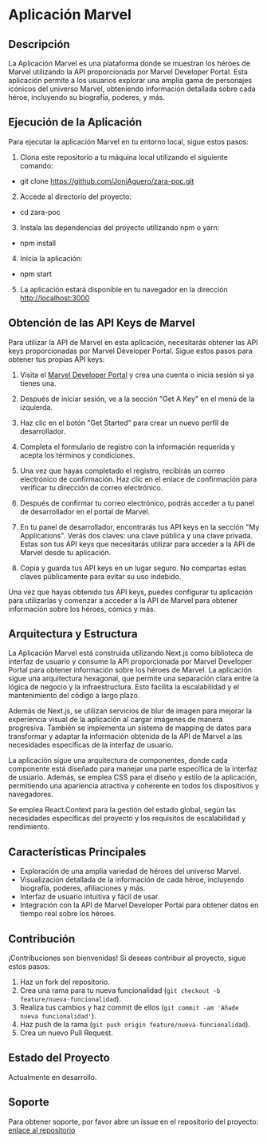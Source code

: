 # Aplicación Marvel

## Descripción

La Aplicación Marvel es una plataforma donde se muestran los héroes de Marvel utilizando la API proporcionada por Marvel Developer Portal. Esta aplicación permite a los usuarios explorar una amplia gama de personajes icónicos del universo Marvel, obteniendo información detallada sobre cada héroe, incluyendo su biografía, poderes, y más.

## Ejecución de la Aplicación

Para ejecutar la aplicación Marvel en tu entorno local, sigue estos pasos:

1. Clona este repositorio a tu máquina local utilizando el siguiente comando:

- git clone https://github.com/JoniAguero/zara-poc.git

2. Accede al directorio del proyecto:

- cd zara-poc

3. Instala las dependencias del proyecto utilizando npm o yarn:

- npm install

4. Inicia la aplicación:

- npm start

5. La aplicación estará disponible en tu navegador en la dirección [http://localhost:3000](http://localhost:3000)

## Obtención de las API Keys de Marvel

Para utilizar la API de Marvel en esta aplicación, necesitarás obtener las API keys proporcionadas por Marvel Developer Portal. Sigue estos pasos para obtener tus propias API keys:

1. Visita el [Marvel Developer Portal](https://developer.marvel.com/) y crea una cuenta o inicia sesión si ya tienes una.

2. Después de iniciar sesión, ve a la sección "Get A Key" en el menú de la izquierda.

3. Haz clic en el botón "Get Started" para crear un nuevo perfil de desarrollador.

4. Completa el formulario de registro con la información requerida y acepta los términos y condiciones.

5. Una vez que hayas completado el registro, recibirás un correo electrónico de confirmación. Haz clic en el enlace de confirmación para verificar tu dirección de correo electrónico.

6. Después de confirmar tu correo electrónico, podrás acceder a tu panel de desarrollador en el portal de Marvel.

7. En tu panel de desarrollador, encontrarás tus API keys en la sección "My Applications". Verás dos claves: una clave pública y una clave privada. Estas son tus API keys que necesitarás utilizar para acceder a la API de Marvel desde tu aplicación.

8. Copia y guarda tus API keys en un lugar seguro. No compartas estas claves públicamente para evitar su uso indebido.

Una vez que hayas obtenido tus API keys, puedes configurar tu aplicación para utilizarlas y comenzar a acceder a la API de Marvel para obtener información sobre los héroes, cómics y más.

## Arquitectura y Estructura

La Aplicación Marvel está construida utilizando Next.js como biblioteca de interfaz de usuario y consume la API proporcionada por Marvel Developer Portal para obtener información sobre los héroes de Marvel. La aplicación sigue una arquitectura hexagonal, que permite una separación clara entre la lógica de negocio y la infraestructura. Esto facilita la escalabilidad y el mantenimiento del código a largo plazo.

Además de Next.js, se utilizan servicios de blur de imagen para mejorar la experiencia visual de la aplicación al cargar imágenes de manera progresiva. También se implementa un sistema de mapping de datos para transformar y adaptar la información obtenida de la API de Marvel a las necesidades específicas de la interfaz de usuario.

La aplicación sigue una arquitectura de componentes, donde cada componente está diseñado para manejar una parte específica de la interfaz de usuario. Además, se emplea CSS para el diseño y estilo de la aplicación, permitiendo una apariencia atractiva y coherente en todos los dispositivos y navegadores.

Se emplea React.Context para la gestión del estado global, según las necesidades específicas del proyecto y los requisitos de escalabilidad y rendimiento.

## Características Principales

- Exploración de una amplia variedad de héroes del universo Marvel.
- Visualización detallada de la información de cada héroe, incluyendo biografía, poderes, afiliaciones y más.
- Interfaz de usuario intuitiva y fácil de usar.
- Integración con la API de Marvel Developer Portal para obtener datos en tiempo real sobre los héroes.

## Contribución

¡Contribuciones son bienvenidas! Si deseas contribuir al proyecto, sigue estos pasos:

1. Haz un fork del repositorio.
2. Crea una rama para tu nueva funcionalidad (`git checkout -b feature/nueva-funcionalidad`).
3. Realiza tus cambios y haz commit de ellos (`git commit -am 'Añade nueva funcionalidad'`).
4. Haz push de la rama (`git push origin feature/nueva-funcionalidad`).
5. Crea un nuevo Pull Request.

## Estado del Proyecto

Actualmente en desarrollo.

## Soporte

Para obtener soporte, por favor abre un issue en el repositorio del proyecto: [enlace al repositorio](https://github.com/JoniAguero/zara-poc)
